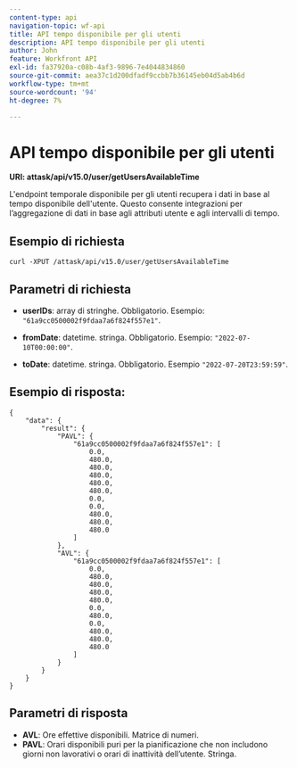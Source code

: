 ```yaml
---
content-type: api
navigation-topic: wf-api
title: API tempo disponibile per gli utenti
description: API tempo disponibile per gli utenti
author: John
feature: Workfront API
exl-id: fa37920a-c08b-4af3-9896-7e4044834860
source-git-commit: aea37c1d200dfadf9ccbb7b36145eb04d5ab4b6d
workflow-type: tm+mt
source-wordcount: '94'
ht-degree: 7%

---
```


# API tempo disponibile per gli utenti

**URI: attask/api/v15.0/user/getUsersAvailableTime**

L&#39;endpoint temporale disponibile per gli utenti recupera i dati in base al tempo disponibile dell&#39;utente. Questo consente integrazioni per l’aggregazione di dati in base agli attributi utente e agli intervalli di tempo.

## Esempio di richiesta

`curl -XPUT /attask/api/v15.0/user/getUsersAvailableTime`

## Parametri di richiesta

* **userIDs**: array di stringhe. Obbligatorio. Esempio: `"61a9cc0500002f9fdaa7a6f824f557e1"`.

* **fromDate**: datetime. stringa. Obbligatorio. Esempio:  `"2022-07-10T00:00:00"`.

* **toDate**: datetime. stringa. Obbligatorio. Esempio `"2022-07-20T23:59:59"`.

## Esempio di risposta:

```
{
    "data": {
        "result": {
            "PAVL": {
                "61a9cc0500002f9fdaa7a6f824f557e1": [
                    0.0,
                    480.0,
                    480.0,
                    480.0,
                    480.0,
                    480.0,
                    0.0,
                    0.0,
                    480.0,
                    480.0,
                    480.0
                ]
            },
            "AVL": {
                "61a9cc0500002f9fdaa7a6f824f557e1": [
                    0.0,
                    480.0,
                    480.0,
                    480.0,
                    480.0,
                    0.0,
                    480.0,
                    0.0,
                    480.0,
                    480.0,
                    480.0
                ]
            }
        }
    }
}
```

## Parametri di risposta

* **AVL**: Ore effettive disponibili. Matrice di numeri.
* **PAVL**: Orari disponibili puri per la pianificazione che non includono giorni non lavorativi o orari di inattività dell’utente. Stringa.
